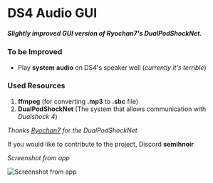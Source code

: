 # DS4 Audio GUI

##### Slightly improved GUI version of Ryochan7's DualPodShockNet.

### To be Improved

 - Play **system** **audio** on DS4's speaker well (*currently it's terrible*)

### Used Resources

 1. **ffmpeg** (for converting **.mp3** to **.sbc** file)
 2. **DualPodShockNet** (The system that allows communication with *Dualshock 4*)

*Thanks [Ryochan7](https://github.com/Ryochan7) for the DualPodShockNet.*

If you would like to contribute to the project, 
Discord **semihnoir**

*Screenshot from app*



![Screenshot from app](https://i.imgur.com/cE18C1C.png)
